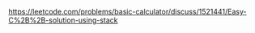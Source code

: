 https://leetcode.com/problems/basic-calculator/discuss/1521441/Easy-C%2B%2B-solution-using-stack
​
​ 
